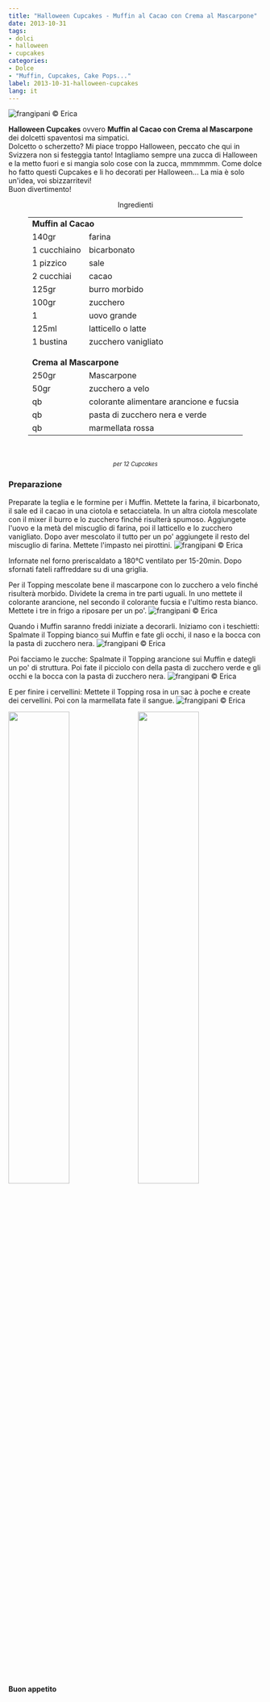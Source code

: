 ```yaml
---
title: "Halloween Cupcakes - Muffin al Cacao con Crema al Mascarpone"
date: 2013-10-31
tags:
- dolci
- halloween
- cupcakes
categories:
- Dolce
- "Muffin, Cupcakes, Cake Pops..."
label: 2013-10-31-halloween-cupcakes
lang: it
---
```

![](header.jpeg "frangipani © Erica")

**Halloween Cupcakes** ovvero **Muffin al Cacao con Crema al Mascarpone** dei dolcetti spaventosi ma simpatici. 
<br />
Dolcetto o scherzetto? Mi piace troppo Halloween, peccato che qui in Svizzera non si festeggia tanto! Intagliamo sempre una zucca di Halloween e la metto fuori e si mangia solo cose con la zucca, mmmmmm. Come dolce ho fatto questi Cupcakes e li ho decorati per Halloween... La mia è solo un'idea, voi sbizzarritevi!
<br />
Buon divertimento!

<div id="wrapper" style="text-align: center">
  <div id="yourdiv" style="display: inline-block;">
    <div class="ingredients" itemscope itemtype="http://schema.org/Recipe">
      <span itemprop="name" style="display:none;">Halloween Cupcakes - Muffin al Cacao con Crema al Mascarpone</span>
      <div class="ingredients-title">Ingredienti</div>
      <table>
        <tbody>
          <tr>
            <td colspan="2"><b>Muffin al Cacao</b></td>
          </tr>      
          <tr itemprop="recipeIngredient">        
            <td>140gr</td>
            <td>farina</td>
          </tr>
          <tr itemprop="recipeIngredient">
            <td>1 cucchiaino</td>
            <td>bicarbonato</td>
          </tr>
          <tr itemprop="recipeIngredient">
            <td>1 pizzico</td>
            <td>sale</td>
          </tr>
          <tr itemprop="recipeIngredient">
            <td>2 cucchiai</td>
            <td>cacao</td>
          </tr>
          <tr itemprop="recipeIngredient">
            <td>125gr</td>
            <td>burro morbido</td>
          </tr>
          <tr itemprop="recipeIngredient">
            <td>100gr</td>
            <td>zucchero</td>
          </tr>
            <td>1</td>
            <td>uovo grande</td>
          </tr>
            <td>125ml</td>
            <td>latticello o latte</td>
          </tr>
            <td>1 bustina</td>
            <td>zucchero vanigliato</td>
          </tr>
          <tr style="height: 15px;"></tr>
          <tr>
            <td colspan="2"><b>Crema al Mascarpone</b></td>
          </tr>
          <tr itemprop="recipeIngredient">        
            <td>250gr</td>
            <td>Mascarpone</td>
          </tr>
          <tr itemprop="recipeIngredient">
            <td>50gr</td>
            <td>zucchero a velo</td>
          </tr>
          <tr itemprop="recipeIngredient">
            <td>qb</td>
            <td>colorante alimentare arancione e fucsia</td>
          </tr>
          <tr itemprop="recipeIngredient">
            <td>qb</td>
            <td>pasta di zucchero nera e verde</td>
          </tr>      
          <tr itemprop="recipeIngredient">
            <td>qb</td>
            <td>marmellata rossa</td>  
          </tr>
        </tbody>
      </table>
      <br></br>
      <i class="pull-right" style="font-size: 80%;" itemprop="recipeYield">per 12 Cupcakes</i>
    </div>
  </div>
</div>

<h3>
  <font color="grey">
    <i class="fa fa-cogs"></i>
  </font> Preparazione
</h3>

Preparate la teglia e le formine per i Muffin. Mettete la farina, il bicarbonato, il sale ed il cacao in una ciotola e setacciatela. In un altra ciotola mescolate con il mixer il burro e lo zucchero finché risulterà spumoso. Aggiungete l'uovo e la metà del miscuglio di farina, poi il latticello e lo zucchero vanigliato. Dopo aver mescolato il tutto per un po' aggiungete il resto del miscuglio di farina. Mettete l'impasto nei pirottini. 
![](teglia.jpeg "frangipani © Erica")

Infornate nel forno preriscaldato a 180°C ventilato per 15-20min. Dopo sfornati fateli raffreddare su di una griglia.

Per il Topping mescolate bene il mascarpone con lo zucchero a velo finché risulterà morbido. Dividete la crema in tre parti uguali. In uno mettete il colorante arancione, nel secondo il colorante fucsia e l'ultimo resta bianco. Mettete i tre in frigo a riposare per un po'.
![](topping.jpeg "frangipani © Erica")

Quando i Muffin saranno freddi iniziate a decorarli. 
Iniziamo con i teschietti: Spalmate il Topping bianco sui Muffin e fate gli occhi, il naso e la bocca con la pasta di zucchero nera.
![](risultato2.jpeg "frangipani © Erica")

Poi facciamo le zucche: Spalmate il Topping arancione sui Muffin e dategli un po' di struttura. Poi fate il picciolo con della pasta di zucchero verde e gli occhi e la bocca con la pasta di zucchero nera.
![](risultato3.jpeg "frangipani © Erica")

E per finire i cervellini: Mettete il Topping rosa in un sac à poche e create dei cervellini. Poi con la marmellata fate il sangue.
![](risultato4.jpeg "frangipani © Erica")

<p>
  <div style="width: 100%; margin-bottom: 0">
    <img style="float: left; width: 49%; margin-right: 1%" src="risultato1.jpeg" alt="" title="frangipani © Erica" />
    <img style="float: left; width: 49%; margin-left: 1%" src="risultato5.jpeg" alt="" title="frangipani © Erica" />
    <div style="clear: both"></div>
  </div>
</p>

<h4>Buon appetito
  <font color="red">
    <i class="fa fa-smile-o"></i>
  </font>
</h4>